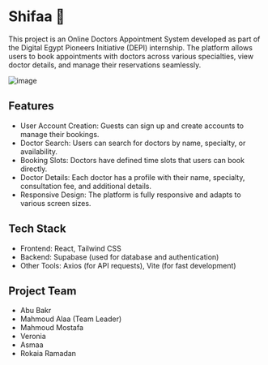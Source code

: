 # Shifaa 💌
This project is an Online Doctors Appointment System developed as part of the Digital Egypt Pioneers Initiative (DEPI) internship. The platform allows users to book appointments with doctors across various specialties, view doctor details, and manage their reservations seamlessly.

![image](https://github.com/user-attachments/assets/d997eec5-9341-482f-abc4-88f96b3ca797)


## Features
- User Account Creation: Guests can sign up and create accounts to manage their bookings.
- Doctor Search: Users can search for doctors by name, specialty, or availability.
- Booking Slots: Doctors have defined time slots that users can book directly.
- Doctor Details: Each doctor has a profile with their name, specialty, consultation fee, and additional details.
- Responsive Design: The platform is fully responsive and adapts to various screen sizes.

## Tech Stack
- Frontend: React, Tailwind CSS
- Backend: Supabase (used for database and authentication)
- Other Tools: Axios (for API requests), Vite (for fast development)

## Project Team
- Abu Bakr
- Mahmoud Alaa (Team Leader)
- Mahmoud Mostafa
- Veronia
- Asmaa
- Rokaia Ramadan
